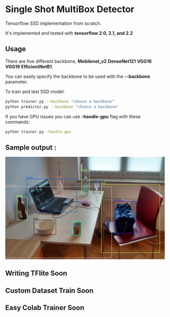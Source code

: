 # Single Shot MultiBox Detector

Tensorflow SSD implementation from scratch. 

It's implemented and tested with **tensorflow 2.0, 2.1, and 2.2**

## Usage

There are five different backbone, 
    **Mobilenet_v2**
    **DenseNet121**
    **VGG16**
    **VGG19**
    **EfficientNetB1**.

You can easily specify the backbone to be used with the **--backbone** parameter.

To train and test SSD model:

```sh
python trainer.py --backbone "choose a backbone"
python predictor.py --backbone "choose a backbone"
```

If you have GPU issues you can use **-handle-gpu** flag with these commands:

```sh
python trainer.py -handle-gpu
```

## Sample output :

![](examples/test.jpeg)

## Writing TFlite Soon

## Custom Dataset Train Soon

## Easy Colab Trainer Soon